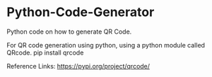 # Python-Code-Generator
Python code on how to generate QR Code.

For QR code generation using python, using a python module called QRcode.
pip install qrcode

Reference Links:
https://pypi.org/project/qrcode/
